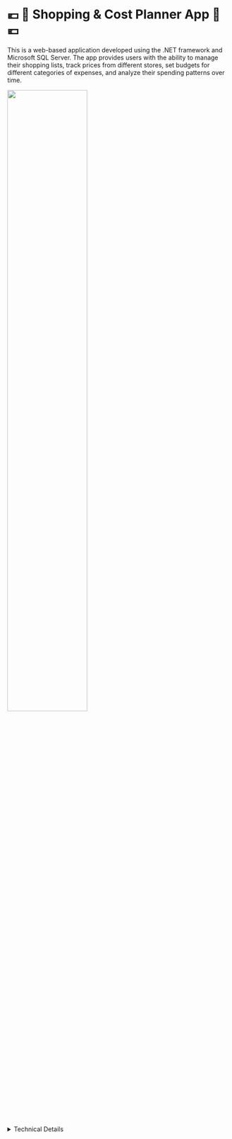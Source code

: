 # :euro: :shopping_cart: Shopping & Cost Planner App :shopping_cart: :euro:
This is a web-based application developed using the .NET framework and Microsoft SQL Server. The app provides users with the ability to manage their shopping lists, track prices from different stores, set budgets for different categories of expenses, and analyze their spending patterns over time.

<img src="https://user-images.githubusercontent.com/79162778/230712716-a937548e-5e93-4a2a-abc1-bd29af80779c.png" width="60%">

<details>
<summary>Technical Details</summary>
<br>

The app is developed using the .NET framework and Microsoft SQL Server for data storage. It uses RESTful APIs built with .NET Web API, and Swagger is used for API documentation. Authentication and authorization are implemented using Identity Server and JWT tokens. Email functionality is provided using SMTP.

The app follows best practices for configuration, such as dependency injection, logging, and base classes. LINQ is used to simplify data retrieval and processing. Blob storage is used to upload and read images and other media.
</details>
